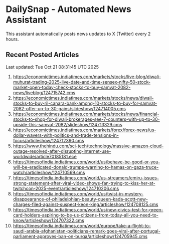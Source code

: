 # DailySnap - Automated News Assistant

This assistant automatically posts news updates to X (Twitter) every 2 hours.

## Recent Posted Articles

Last updated: Tue Oct 21 08:31:45 UTC 2025

1. https://economictimes.indiatimes.com/markets/stocks/live-blog/diwali-muhurat-trading-2025-live-date-and-time-sensex-nifty-50-stock-market-open-today-check-stocks-to-buy-samvat-2082-news/liveblog/124715742.cms
2. https://economictimes.indiatimes.com/markets/stocks/news/diwali-stocks-to-buy-ril-canara-bank-among-10-stocks-to-buy-for-samvat-2082-offer-up-to-30-gains/slideshow/124714005.cms
3. https://economictimes.indiatimes.com/markets/stocks/news/financial-stocks-to-shop-for-diwali-brokerages-see-7-counters-with-up-to-30-upside-this-samvat-2082/slideshow/124713329.cms
4. https://economictimes.indiatimes.com/markets/forex/forex-news/us-dollar-wavers-with-politics-and-trade-tensions-in-focus/articleshow/124712390.cms
5. https://www.thehindu.com/sci-tech/technology/massive-amazon-cloud-outage-resolved-after-disrupting-internet-use-worldwide/article70185181.ece
6. https://timesofindia.indiatimes.com/world/us/behave-be-good-or-you-will-be-eradicated-donald-trumps-warning-to-hamas-on-gaza-truce-watch/articleshow/124710569.cms
7. https://timesofindia.indiatimes.com/world/us-streamers/emiru-issues-strong-statement-after-viral-video-shows-fan-trying-to-kiss-her-at-twitchcon-2025-event/articleshow/124710206.cms
8. https://timesofindia.indiatimes.com/world/us/twist-in-mystery-disappearance-of-philadelphian-beauty-queen-kada-scott-new-charges-filed-against-suspect-keon-king/articleshow/124708125.cms
9. https://timesofindia.indiatimes.com/world/us/new-civics-test-for-green-card-holders-aspiring-to-be-us-citizens-from-today-all-you-need-to-know/articleshow/124707322.cms
10. https://timesofindia.indiatimes.com/world/europe/take-a-flight-to-saudi-arabia-afghanistan-politicians-remark-goes-viral-after-portugal-parliament-approves-ban-on-burqa/articleshow/124705945.cms
